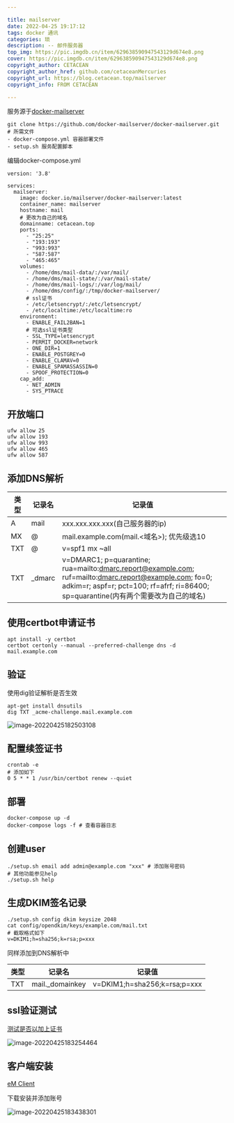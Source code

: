 ```yaml
---

title: mailserver
date: 2022-04-25 19:17:12
tags: docker 通讯
categories: 琐
description: -- 邮件服务器
top_img: https://pic.imgdb.cn/item/629638590947543129d674e8.png
cover: https://pic.imgdb.cn/item/629638590947543129d674e8.png
copyright_author: CETACEAN
copyright_author_href: github.com/cetaceanMercuries
copyright_url: https://blog.cetacean.top/mailserver
copyright_info: FROM CETACEAN

---
```


服务源于[docker-mailserver](https://github.com/docker-mailserver/docker-mailserver)

```shell
git clone https://github.com/docker-mailserver/docker-mailserver.git
# 所需文件
- docker-compose.yml 容器部署文件
- setup.sh 服务配置脚本
```

编辑docker-compose.yml

```docker
version: '3.8'

services:
  mailserver:
    image: docker.io/mailserver/docker-mailserver:latest
    container_name: mailserver
    hostname: mail
    # 更改为自己的域名
    domainname: cetacean.top
    ports:
      - "25:25"
      - "193:193"
      - "993:993"
      - "587:587"
      - "465:465"
    volumes:
      - /home/dms/mail-data/:/var/mail/
      - /home/dms/mail-state/:/var/mail-state/
      - /home/dms/mail-logs/:/var/log/mail/
      - /home/dms/config/:/tmp/docker-mailserver/
      # ssl证书
      - /etc/letsencrypt/:/etc/letsencrypt/
      - /etc/localtime:/etc/localtime:ro
    environment:
      - ENABLE_FAIL2BAN=1
      # 可选ssl证书类型
      - SSL_TYPE=letsencrypt
      - PERMIT_DOCKER=network
      - ONE_DIR=1
      - ENABLE_POSTGREY=0
      - ENABLE_CLAMAV=0
      - ENABLE_SPAMASSASSIN=0
      - SPOOF_PROTECTION=0
    cap_add:
      - NET_ADMIN
      - SYS_PTRACE
```

## 开放端口

```shell
ufw allow 25
ufw allow 193
ufw allow 993
ufw allow 465
ufw allow 587
```

## 添加DNS解析

| 类型 | 记录名 | 记录值                                                       |
| ---- | ------ | ------------------------------------------------------------ |
| A    | mail   | xxx.xxx.xxx.xxx(自己服务器的ip)                              |
| MX   | @      | mail.example.com(mail.<域名>); 优先级选10                    |
| TXT  | @      | v=spf1 mx ~all                                               |
| TXT  | _dmarc | v=DMARC1; p=quarantine; rua=mailto:dmarc.report@example.com; ruf=mailto:dmarc.report@example.com; fo=0; adkim=r; aspf=r; pct=100; rf=afrf; ri=86400; sp=quarantine(内有两个需要改为自己的域名) |

## 使用certbot申请证书

```shell
apt install -y certbot
certbot certonly --manual --preferred-challenge dns -d  mail.example.com
```

## 验证

使用dig验证解析是否生效

```shell
apt-get install dnsutils
dig TXT _acme-challenge.mail.example.com
```

![image-20220425182503108](http://qiniu.cetacean.top/typora/image-20220425182503108.png)

## 配置续签证书

```shell
crontab -e
# 添加如下
0 5 * * 1 /usr/bin/certbot renew --quiet
```

## 部署

```shell
docker-compose up -d
docker-compose logs -f # 查看容器日志
```

## 创建user

```shell
./setup.sh email add admin@example.com "xxx" # 添加账号密码
# 其他功能参见help
./setup.sh help
```

## 生成DKIM签名记录

```shell
./setup.sh config dkim keysize 2048
cat config/opendkim/keys/example.com/mail.txt
# 截取格式如下
v=DKIM1;h=sha256;k=rsa;p=xxx
```

同样添加到DNS解析中

| 类型 | 记录名          | 记录值                       |
| ---- | --------------- | ---------------------------- |
| TXT  | mail._domainkey | v=DKIM1;h=sha256;k=rsa;p=xxx |

## ssl验证测试

[测试是否以加上证书](https://www.checktls.com/)

![image-20220425183254464](http://qiniu.cetacean.top/typora/image-20220425183254464.png)

## 客户端安装

[eM Client](https://www.emclient.com/)

下载安装并添加账号

![image-20220425183438301](http://qiniu.cetacean.top/typora/image-20220425183438301.png)